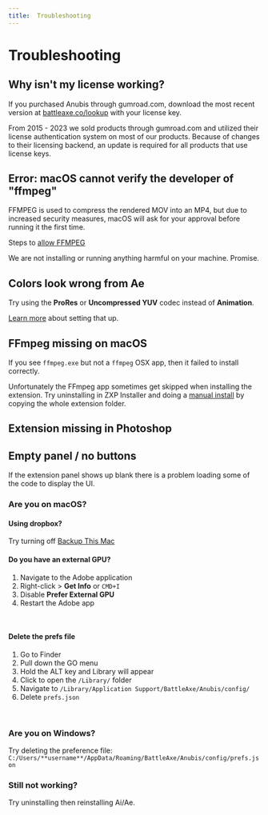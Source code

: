 ```yaml
---
title:  Troubleshooting
---
```


# Trouble&shy;shooting

## Why isn't my license working?

If you purchased Anubis through gumroad.com, download the most recent version at [battleaxe.co/lookup](https://www.battleaxe.co/lookup) with your license key.

From 2015 - 2023 we sold products through gumroad.com and utilized their license authentication system on most of our products. Because of changes to their licensing backend, an update is required for all products that use license keys.

## Error: macOS cannot verify the developer of "ffmpeg"
FFMPEG is used to compress the rendered MOV into an MP4, but due to increased security measures, macOS will ask for your approval before running it the first time.

Steps to [allow FFMPEG](allow-ffmpeg)

We are not installing or running anything harmful on your machine. Promise.

## Colors look wrong from Ae

Try using the **ProRes** or **Uncompressed YUV** codec instead of **Animation**.

[Learn more](color-accuracy) about setting that up.


## FFmpeg missing on macOS

If you see `ffmpeg.exe` but not a `ffmpeg` OSX app, then it failed to install correctly.

<Screenshot 
    url="/anubis/Missing-ffmpeg.jpg" 
    alt="Missing FFmpeg" 
    width="707px" 
    />

Unfortunately the FFmpeg app sometimes get skipped when installing the extension. Try uninstalling in ZXP Installer and doing a [manual install](./#installation) by copying the whole extension folder.


## Extension missing in Photoshop
<Rosetta 
    name="Anubis" />

## Empty panel / no buttons

If the extension panel shows up blank there is a problem loading some of the code to display the UI.

<Screenshot 
    url="/overlord/Blank-panel.jpg" 
    alt="Blank panel" 
    width="480px" 
    />

### Are you on macOS?

#### Using dropbox?
Try turning off [Backup This Mac](https://aescripts.com/knowledgebase/index/view/faq/dropbox-macos-warning/)

#### Do you have an external GPU?

<Screenshot 
    url="/images/External-gpu.png" 
    alt="Blank panel" 
    width="200px" 
    left 
    />

1. Navigate to the Adobe application 
2. Right-click > **Get Info** or `CMD+I`
3. Disable **Prefer External GPU**
4. Restart the Adobe app

<br/>

#### Delete the prefs file
1. Go to Finder
2. Pull down the GO menu
3. Hold the ALT key and Library will appear
4. Click to open the `/Library/` folder
5. Navigate to `/Library/Application Support/BattleAxe/Anubis/config/`
6. Delete `prefs.json`

<br />

### Are you on Windows?
Try deleting the preference file:
`C:/Users/**username**/AppData/Roaming/BattleAxe/Anubis/config/prefs.json`

### Still not working?
Try uninstalling then reinstalling Ai/Ae.
